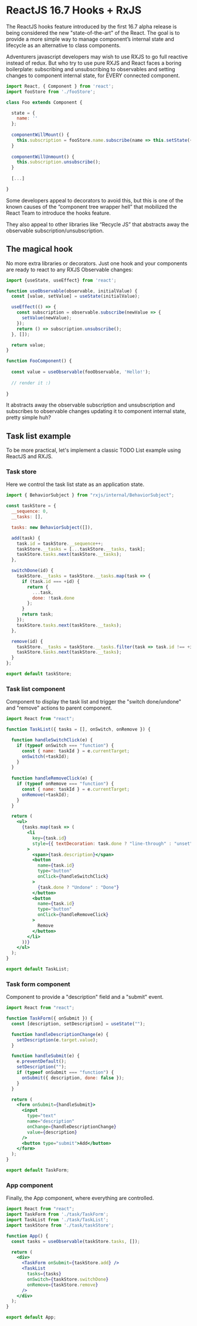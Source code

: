 # ReactJS 16.7 Hooks + RxJS

The ReactJS hooks feature introduced by the first 16.7 alpha release is being considered the new "state-of-the-art" of the React. The goal is to provide a more simple way to manage component’s internal state and lifecycle as an alternative to class components.

Adventurers javascript developers may wish to use RXJS to go full reactive instead of redux. But who try to use pure RXJS and React faces a boring boilerplate: subscribing and unsubscribing to observables and setting changes to component internal state, for EVERY connected component.

```jsx
import React, { Component } from 'react';
import fooStore from './fooStore';

class Foo extends Component {

  state = {
    name: ''
  };
  
  componentWillMount() {
    this.subscription = fooStore.name.subscribe(name => this.setState({name}));
  }
  
  componentWillUnmount() {
    this.subscription.unsubscribe();
  }
  
  [...]

}

```

Some developers appeal to decorators to avoid this, but this is one of the known causes of the “component tree wrapper hell” that mobilized the React Team to introduce the hooks feature. 

They also appeal to other libraries like “Recycle JS” that abstracts away the observable subscription/unsubscription.

## The magical hook
No more extra libraries or decorators. Just one hook and your components are ready to react to any RXJS Observable changes:

```js
import {useState, useEffect} from 'react';

function useObservable(observable, initialValue) {
  const [value, setValue] = useState(initialValue);

  useEffect(() => {
    const subscription = observable.subscribe(newValue => {
      setValue(newValue);
    });
    return () => subscription.unsubscribe();
  }, []);

  return value;
}

function FooComponent() {
  
  const value = useObservable(fooObservable, 'Hello!');
  
  // render it :)
  
}
```

It abstracts away the observable subscription and unsubscription and subscribes to observable changes updating it to component internal state, pretty simple huh?

## Task list example
To be more practical, let's implement a classic TODO List example using ReactJS and RXJS.

### Task store
Here we control the task list state as an application state.
```js
import { BehaviorSubject } from "rxjs/internal/BehaviorSubject";

const taskStore = {
  __sequence: 0,
  __tasks: [],

  tasks: new BehaviorSubject([]),

  add(task) {
    task.id = taskStore.__sequence++;
    taskStore.__tasks = [...taskStore.__tasks, task];
    taskStore.tasks.next(taskStore.__tasks);
  },

  switchDone(id) {
    taskStore.__tasks = taskStore.__tasks.map(task => {
      if (task.id === +id) {
        return {
          ...task,
          done: !task.done
        };
      }
      return task;
    });
    taskStore.tasks.next(taskStore.__tasks);
  },

  remove(id) {
    taskStore.__tasks = taskStore.__tasks.filter(task => task.id !== +id);
    taskStore.tasks.next(taskStore.__tasks);
  }
};

export default taskStore;
```

### Task list component
Component to display the task list and trigger the "switch done/undone" and "remove" actions to parent component.
```jsx
import React from "react";

function TaskList({ tasks = [], onSwitch, onRemove }) {

  function handleSwitchClick(e) {
    if (typeof onSwitch === "function") {
      const { name: taskId } = e.currentTarget;
      onSwitch(+taskId);
    }
  }
  
  function handleRemoveClick(e) {
    if (typeof onRemove === "function") {
      const { name: taskId } = e.currentTarget;
      onRemove(+taskId);
    }
  }

  return (
    <ul>
      {tasks.map(task => (
        <li
          key={task.id}
          style={{ textDecoration: task.done ? "line-through" : "unset" }}
        >
          <span>{task.description}</span>
          <button 
            name={task.id} 
            type="button" 
            onClick={handleSwitchClick}
          >
            {task.done ? "Undone" : "Done"}
          </button>
          <button 
            name={task.id} 
            type="button" 
            onClick={handleRemoveClick}
          >
            Remove
          </button>
        </li>
      ))}
    </ul>
  );
}

export default TaskList;
```

### Task form component
Component to provide a "description" field and a "submit" event.

```jsx
import React from "react";

function TaskForm({ onSubmit }) {
  const [description, setDescription] = useState("");

  function handleDescriptionChange(e) {
    setDescription(e.target.value);
  }

  function handleSubmit(e) {
    e.preventDefault();
    setDescription("");
    if (typeof onSubmit === "function") {
      onSubmit({ description, done: false });
    }
  }

  return (
    <form onSubmit={handleSubmit}>
      <input
        type="text"
        name="description"
        onChange={handleDescriptionChange}
        value={description}
      />
      <button type="submit">Add</button>
    </form>
  );
}

export default TaskForm;
```

### App component
Finally, the App component, where everything are controlled.

```jsx
import React from "react";
import TaskForm from './task/TaskForm';
import TaskList from './task/TaskList';
import taskStore from './task/taskStore';

function App() {
  const tasks = useObservable(taskStore.tasks, []);

  return (
    <div>
      <TaskForm onSubmit={taskStore.add} />
      <TaskList 
        tasks={tasks} 
        onSwitch={taskStore.switchDone} 
        onRemove={taskStore.remove}
      />
    </div>
  );
}

export default App;
```
